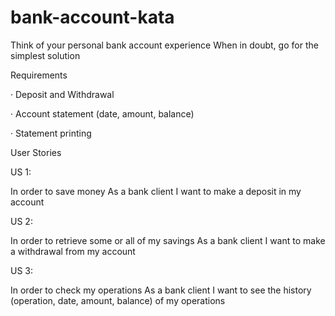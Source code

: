 # bank-account-kata

Think of your personal bank account experience When in doubt, go for the simplest solution

Requirements

·         Deposit and Withdrawal

·         Account statement (date, amount, balance)

·         Statement printing

User Stories

US 1:

In order to save money
As a bank client
I want to make a deposit in my account

US 2:

In order to retrieve some or all of my savings
As a bank client
I want to make a withdrawal from my account

US 3:

In order to check my operations
As a bank client
I want to see the history (operation, date, amount, balance) of my operations
